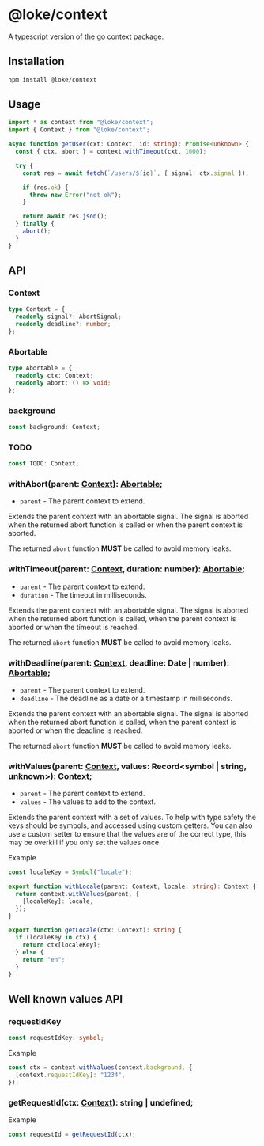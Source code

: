 # @loke/context

A typescript version of the go context package.

## Installation

```bash
npm install @loke/context
```

## Usage

```typescript
import * as context from "@loke/context";
import { Context } from "@loke/context";

async function getUser(cxt: Context, id: string): Promise<unknown> {
  const { ctx, abort } = context.withTimeout(cxt, 1000);

  try {
    const res = await fetch(`/users/${id}`, { signal: ctx.signal });

    if (res.ok) {
      throw new Error("not ok");
    }

    return await res.json();
  } finally {
    abort();
  }
}
```

## API

### Context

```typescript
type Context = {
  readonly signal?: AbortSignal;
  readonly deadline?: number;
};
```

### Abortable

```typescript
type Abortable = {
  readonly ctx: Context;
  readonly abort: () => void;
};
```

### background

```typescript
const background: Context;
```

### TODO

```typescript
const TODO: Context;
```

### withAbort(parent: [Context](#context)): [Abortable](#abortable);

- `parent` - The parent context to extend.

Extends the parent context with an abortable signal. The signal is aborted when
the returned abort function is called or when the parent context is aborted.

The returned `abort` function **MUST** be called to avoid memory leaks.

### withTimeout(parent: [Context](#context), duration: number): [Abortable](#abortable);

- `parent` - The parent context to extend.
- `duration` - The timeout in milliseconds.

Extends the parent context with an abortable signal. The signal is aborted when
the returned abort function is called, when the parent context is aborted or
when the timeout is reached.

The returned `abort` function **MUST** be called to avoid memory leaks.

### withDeadline(parent: [Context](#context), deadline: Date | number): [Abortable](#abortable);

- `parent` - The parent context to extend.
- `deadline` - The deadline as a date or a timestamp in milliseconds.

Extends the parent context with an abortable signal. The signal is aborted when
the returned abort function is called, when the parent context is aborted or
when the deadline is reached.

The returned `abort` function **MUST** be called to avoid memory leaks.

### withValues(parent: [Context](#context), values: Record<symbol | string, unknown>): [Context](#context);

- `parent` - The parent context to extend.
- `values` - The values to add to the context.

Extends the parent context with a set of values. To help with type safety the
keys should be symbols, and accessed using custom getters. You can also use a
custom setter to ensure that the values are of the correct type, this may be
overkill if you only set the values once.

Example

```typescript
const localeKey = Symbol("locale");

export function withLocale(parent: Context, locale: string): Context {
  return context.withValues(parent, {
    [localeKey]: locale,
  });
}

export function getLocale(ctx: Context): string {
  if (localeKey in ctx) {
    return ctx[localeKey];
  } else {
    return "en";
  }
}
```

## Well known values API

### requestIdKey

```typescript
const requestIdKey: symbol;
```

Example

```typescript
const ctx = context.withValues(context.background, {
  [context.requestIdKey]: "1234",
});
```

### getRequestId(ctx: [Context](#context)): string | undefined;

Example

```typescript
const requestId = getRequestId(ctx);
```
